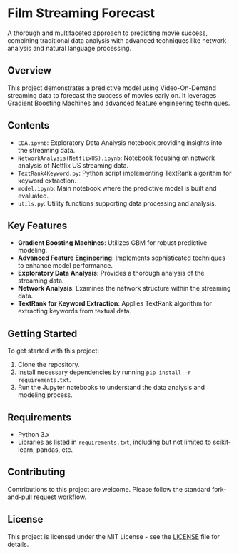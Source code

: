 # Film Streaming Forecast
A thorough and multifaceted approach to predicting movie success, combining traditional data analysis with advanced techniques like network analysis and natural language processing.

## Overview
This project demonstrates a predictive model using Video-On-Demand streaming data to forecast the success of movies early on. It leverages Gradient Boosting Machines and advanced feature engineering techniques.

## Contents
- `EDA.ipynb`: Exploratory Data Analysis notebook providing insights into the streaming data.
- `NetworkAnalysis(NetflixUS).ipynb`: Notebook focusing on network analysis of Netflix US streaming data.
- `TextRank4Keyword.py`: Python script implementing TextRank algorithm for keyword extraction.
- `model.ipynb`: Main notebook where the predictive model is built and evaluated.
- `utils.py`: Utility functions supporting data processing and analysis.

## Key Features
- **Gradient Boosting Machines**: Utilizes GBM for robust predictive modeling.
- **Advanced Feature Engineering**: Implements sophisticated techniques to enhance model performance.
- **Exploratory Data Analysis**: Provides a thorough analysis of the streaming data.
- **Network Analysis**: Examines the network structure within the streaming data.
- **TextRank for Keyword Extraction**: Applies TextRank algorithm for extracting keywords from textual data.

## Getting Started
To get started with this project:
1. Clone the repository.
2. Install necessary dependencies by running `pip install -r requirements.txt`.
3. Run the Jupyter notebooks to understand the data analysis and modeling process.

## Requirements
- Python 3.x
- Libraries as listed in `requirements.txt`, including but not limited to scikit-learn, pandas, etc.

## Contributing
Contributions to this project are welcome. Please follow the standard fork-and-pull request workflow.

## License
This project is licensed under the MIT License - see the [LICENSE](LICENSE) file for details.
